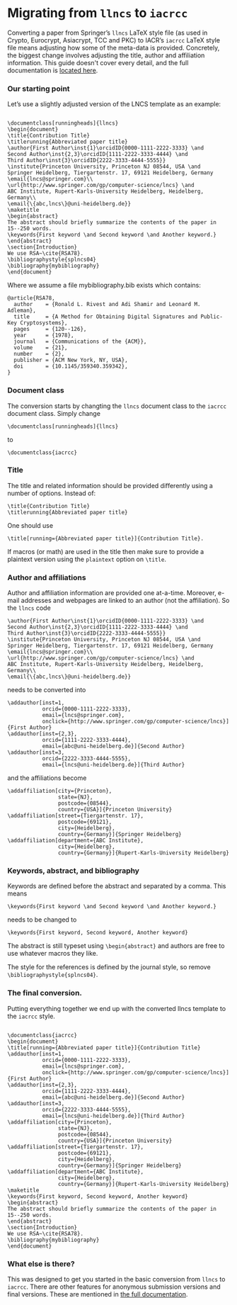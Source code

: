# Migrating from `llncs` to `iacrcc`

Converting a paper from Springer’s `llncs` LaTeX style file (as used
in Crypto, Eurocrypt, Asiacrypt, TCC and PKC) to IACR’s `iacrcc` LaTeX
style file means adjusting how some of the meta-data is provided.
Concretely, the biggest change involves adjusting the title, author
and affiliation information. This guide doesn't cover every detail,
and the full documentation is
[located here](https://publish.iacr.org/iacrcc).

### Our starting point

Let’s use a slightly adjusted version of the LNCS template as an
example:

```

\documentclass[runningheads]{llncs}
\begin{document}
\title{Contribution Title}
\titlerunning{Abbreviated paper title}
\author{First Author\inst{1}\orcidID{0000-1111-2222-3333} \and
Second Author\inst{2,3}\orcidID{1111-2222-3333-4444} \and
Third Author\inst{3}\orcidID{2222-3333-4444-5555}}
\institute{Princeton University, Princeton NJ 08544, USA \and
Springer Heidelberg, Tiergartenstr. 17, 69121 Heidelberg, Germany
\email{lncs@springer.com}\\
\url{http://www.springer.com/gp/computer-science/lncs} \and
ABC Institute, Rupert-Karls-University Heidelberg, Heidelberg, Germany\\
\email{\{abc,lncs\}@uni-heidelberg.de}}
\maketitle
\begin{abstract}
The abstract should briefly summarize the contents of the paper in
15--250 words.
\keywords{First keyword \and Second keyword \and Another keyword.}
\end{abstract}
\section{Introduction}
We use RSA~\cite{RSA78}.
\bibliographystyle{splncs04}
\bibliography{mybibliography}
\end{document}
```
Where we assume a file mybibliography.bib exists which contains:

```
@article{RSA78,
  author    = {Ronald L. Rivest and Adi Shamir and Leonard M. Adleman},
  title     = {A Method for Obtaining Digital Signatures and Public-Key Cryptosystems},
  pages     = {120--126},
  year      = {1978},
  journal   = {Communications of the {ACM}},
  volume    = {21},
  number    = {2},
  publisher = {ACM New York, NY, USA},
  doi       = {10.1145/359340.359342},
}
```

### Document class

The conversion starts by changting the `llncs` document class to the `iacrcc`
document class. Simply change
```
\documentclass[runningheads]{llncs}
```
to
```
\documentclass{iacrcc}
```

### Title

The title and related information should be provided differently using a number of options. Instead of:
```
\title{Contribution Title}
\titlerunning{Abbreviated paper title}
```
One should use
```
\title[running={Abbreviated paper title}]{Contribution Title}.
```
If macros (or math) are used in the title then make sure to provide a plaintext version using the `plaintext` option
on `\title`.

### Author and affiliations

Author and affiliation information are provided one at-a-time. Moreover, e-mail addresses and webpages are linked
to an author (not the affiliation). So the `llncs` code

```
\author{First Author\inst{1}\orcidID{0000-1111-2222-3333} \and
Second Author\inst{2,3}\orcidID{1111-2222-3333-4444} \and
Third Author\inst{3}\orcidID{2222-3333-4444-5555}}
\institute{Princeton University, Princeton NJ 08544, USA \and
Springer Heidelberg, Tiergartenstr. 17, 69121 Heidelberg, Germany
\email{lncs@springer.com}\\
\url{http://www.springer.com/gp/computer-science/lncs} \and
ABC Institute, Rupert-Karls-University Heidelberg, Heidelberg, Germany\\
\email{\{abc,lncs\}@uni-heidelberg.de}}
```
needs to be converted into

```
\addauthor[inst=1,
           orcid={0000-1111-2222-3333},
           email={lncs@springer.com},
           onclick={http://www.springer.com/gp/computer-science/lncs}]{First Author}
\addauthor[inst={2,3},
           orcid={1111-2222-3333-4444},
           email={abc@uni-heidelberg.de}]{Second Author}
\addauthor[inst=3,
           orcid={2222-3333-4444-5555},
           email={lncs@uni-heidelberg.de}]{Third Author}
```
and the affiliations become
```
\addaffiliation[city={Princeton},
                state={NJ},
                postcode={08544},
                country={USA}]{Princeton University}
\addaffiliation[street={Tiergartenstr. 17},
                postcode={69121},
                city={Heidelberg},
                country={Germany}]{Springer Heidelberg}
\addaffiliation[department={ABC Institute},
                city={Heidelberg},
                country={Germany}]{Rupert-Karls-University Heidelberg}
```

### Keywords, abstract, and bibliography

Keywords are defined before the abstract and separated by a comma. This means
```
\keywords{First keyword \and Second keyword \and Another keyword.}
```
needs to be changed to
```
\keywords{First keyword, Second keyword, Another keyword}
```
The abstract is still typeset using `\begin{abstract}` and authors are free to
use whatever macros they like.

The style for the references is defined by the journal style, so remove
`\bibliographystyle{splncs04}`.

### The final conversion.

Putting everything together we end up with the converted llncs template to the `iacrcc` style.

```

\documentclass{iacrcc}
\begin{document}
\title[running={Abbreviated paper title}]{Contribution Title}
\addauthor[inst=1,
           orcid={0000-1111-2222-3333},
           email={lncs@springer.com},
           onclick={http://www.springer.com/gp/computer-science/lncs}]{First Author}
\addauthor[inst={2,3},
           orcid={1111-2222-3333-4444},
           email={abc@uni-heidelberg.de}]{Second Author}
\addauthor[inst=3,
           orcid={2222-3333-4444-5555},
           email={lncs@uni-heidelberg.de}]{Third Author}
\addaffiliation[city={Princeton},
                state={NJ},
                postcode={08544},
                country={USA}]{Princeton University}
\addaffiliation[street={Tiergartenstr. 17},
                postcode={69121},
                city={Heidelberg},
                country={Germany}]{Springer Heidelberg}
\addaffiliation[department={ABC Institute},
                city={Heidelberg},
                country={Germany}]{Rupert-Karls-University Heidelberg}
\maketitle
\keywords{First keyword, Second keyword, Another keyword}
\begin{abstract}
The abstract should briefly summarize the contents of the paper in
15--250 words.
\end{abstract}
\section{Introduction}
We use RSA~\cite{RSA78}.
\bibliography{mybibliography}
\end{document}
```
### What else is there?

This was designed to get you started in the basic conversion from
`llncs` to `iacrcc`.  There are other features for anonymous
submission versions and final versions. These are mentioned in [the
full documentation](https://publish.iacr.org/iacrcc).
